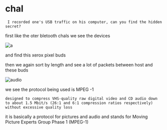 # chal
```
 I recorded one's USB traffic on his computer, can you find the hidden secret?
```
first like the oter bletooth chals we see the devices 

![a](https://github.com/adwait3/forensics-ST/assets/148553626/4f266c9b-3edc-489b-9194-f05f4e96f9bb)

and find this xerox pixel buds 

then we again sort by length and see a lot of packets between host and these buds 

![audio](https://github.com/adwait3/forensics-ST/assets/148553626/a40adc9b-c90b-40fd-88e2-4c218bf988b0)

we see the protocol being used is MPEG -1

``designed to compress VHS-quality raw digital video and CD audio down to about 1.5 Mbit/s (26:1 and 6:1 compression ratios respectively) without excessive quality loss``

it is basically a protocol for pictures and audio and stands for Moving Picture Experts Group Phase 1 (MPEG-1)



